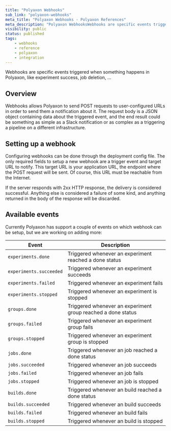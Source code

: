 ```yaml
---
title: "Polyaxon Webhooks"
sub_link: "polyaxon-webhooks"
meta_title: "Polyaxon Webhooks - Polyaxon References"
meta_description: "Polyaxon WebhooksWebhooks are specific events triggered when something happens in Polyaxon, like experiment success, job deletion, ..."
visibility: public
status: published
tags:
    - webhooks
    - reference
    - polyaxon
    - integration
---
```


Webhooks are specific events triggered when something happens in Polyaxon, 
like experiment success, job deletion, ...


## Overview

Webhooks allows Polyaxon to send POST requests to user-configured URLs in order to send them a notification about it. 
The request body is a JSON object containing data about the triggered event, 
and the end result could be something as simple as a Slack notification 
or as complex as a triggering a pipeline on a different infrastructure.


## Setting up a webhook

Configuring webhooks can be done through the deployment config file. 
The only required fields to setup a new webhook are a trigger event and target URL to notify. 
This target URL is your application URL, 
the endpoint where the POST request will be sent. 
Of course, this URL must be reachable from the Internet.

If the server responds with 2xx HTTP response, 
the delivery is considered successful. 
Anything else is considered a failure of some kind, 
and anything returned in the body of the response will be discarded.


## Available events

Currently Polyaxon has support a couple of events on which webhook can be setup, 
but we are working on adding more:

|Event|Description|
|-----|-----------|
|`experiments.done`|Triggered whenever an experiment reached a done status|
|`experiments.succeeded`|Triggered whenever an experiment succeeds|
|`experiments.failed`|Triggered whenever an experiment fails|
|`experiments.stopped`|Triggered whenever an experiment is stopped|
|`groups.done`|Triggered whenever an experiment group reached a done status|
|`groups.failed`|Triggered whenever an experiment group fails|
|`groups.stopped`|Triggered whenever an experiment group is stopped|
|`jobs.done`|Triggered whenever an job reached a done status|
|`jobs.succeeded`|Triggered whenever an job succeeds|
|`jobs.failed`|Triggered whenever an job fails|
|`jobs.stopped`|Triggered whenever an job is stopped|
|`builds.done`|Triggered whenever an build reached a done status|
|`builds.succeeded`|Triggered whenever an build succeeds|
|`builds.failed`|Triggered whenever an build fails|
|`builds.stopped`|Triggered whenever an build is stopped|
